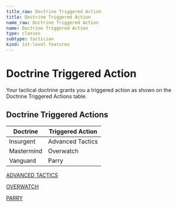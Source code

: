 ```yaml
---
title_raw: Doctrine Triggered Action
title: Doctrine Triggered Action
name_raw: Doctrine Triggered Action
name: Doctrine Triggered Action
type: classes
subtype: tactician
kind: 1st-level features
---
```


# Doctrine Triggered Action

Your tactical doctrine grants you a triggered action as shown on the Doctrine Triggered Actions table.

## Doctrine Triggered Actions

| Doctrine   | Triggered Action |
| ---------- | ---------------- |
| Insurgent  | Advanced Tactics |
| Mastermind | Overwatch        |
| Vanguard   | Parry            |

[ADVANCED TACTICS](./Advanced%20Tactics.md)

[OVERWATCH](./Overwatch.md)

[PARRY](./Parry.md)
